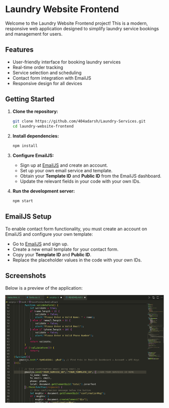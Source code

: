 # Laundry Website Frontend

Welcome to the Laundry Website Frontend project! This is a modern, responsive web application designed to simplify laundry service bookings and management for users.

## Features

- User-friendly interface for booking laundry services
- Real-time order tracking
- Service selection and scheduling
- Contact form integration with EmailJS
- Responsive design for all devices

## Getting Started

1. **Clone the repository:**
    ```bash
    git clone https://github.com/404adarsh/Laundry-Services.git
    cd laundry-website-frontend
    ```

2. **Install dependencies:**
    ```bash
    npm install
    ```

3. **Configure EmailJS:**
    - Sign up at [EmailJS](https://www.emailjs.com/) and create an account.
    - Set up your own email service and template.
    - Obtain your **Template ID** and **Public ID** from the EmailJS dashboard.
    - Update the relevant fields in your code with your own IDs.

4. **Run the development server:**
    ```bash
    npm start
    ```

## EmailJS Setup

To enable contact form functionality, you must create an account on EmailJS and configure your own template:

- Go to [EmailJS](https://www.emailjs.com/) and sign up.
- Create a new email template for your contact form.
- Copy your **Template ID** and **Public ID**.
- Replace the placeholder values in the code with your own IDs.

## Screenshots

Below is a preview of the application:

<img src="addit.png" alt="not found">